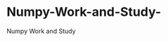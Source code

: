  # Numpy-Work-and-Study-
Numpy Work and Study 
                
                
                                  
                                  
                                                                                              
                                   
                      
                                 
                        
                                   
                       
                  
